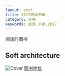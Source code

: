 ```yaml
---
layout: post
title: 2017阅读书单
category: 读书
keywords: 阅读,书单,2017
---
```


阅读的图书
## Soft architecture
![Cover](http://covers.oreillystatic.com/images/0636920039198/cat.gif)
[图书地址](http://www.oreilly.com/programming/free/software-architecture-patterns.csp)
